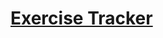 # [Exercise Tracker](https://www.freecodecamp.org/learn/back-end-development-and-apis/back-end-development-and-apis-projects/exercise-tracker)